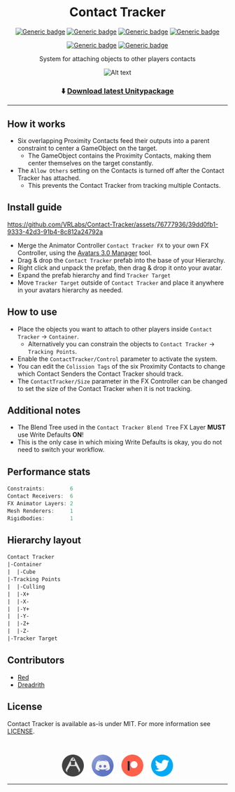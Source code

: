 <div align="center">

# Contact Tracker

[![Generic badge](https://img.shields.io/github/downloads/VRLabs/Contact-Tracker/total?label=Downloads)](https://github.com/VRLabs/Contact-Tracker/releases/latest)
[![Generic badge](https://img.shields.io/badge/License-MIT-informational.svg)](https://github.com/VRLabs/Contact-Tracker/blob/main/LICENSE)
[![Generic badge](https://img.shields.io/badge/Unity-2019.4.31f1-lightblue.svg)](https://unity3d.com/unity/whats-new/2019.4.31)
[![Generic badge](https://img.shields.io/badge/SDK-AvatarSDK3-lightblue.svg)](https://vrchat.com/home/download)

[![Generic badge](https://img.shields.io/discord/706913824607043605?color=%237289da&label=DISCORD&logo=Discord&style=for-the-badge)](https://discord.vrlabs.dev/)
[![Generic badge](https://img.shields.io/endpoint.svg?url=https%3A%2F%2Fshieldsio-patreon.vercel.app%2Fapi%3Fusername%3Dvrlabs%26type%3Dpatrons&style=for-the-badge)](https://patreon.vrlabs.dev/)

System for attaching objects to other players contacts

![Alt text]()

### ⬇️ [Download latest Unitypackage](https://github.com/VRLabs/Contact-Tracker/releases/latest)

<!-- 
### 📦 [Add to VRChat Creator Companion]() -->

</div>

---

## How it works

* Six overlapping Proximity Contacts feed their outputs into a parent constraint to center a GameObject on the target.
  * The GameObject contains the Proximity Contacts, making them center themselves on the target constantly.
* The ``Allow Others`` setting on the Contacts is turned off after the Contact Tracker has attached.
  * This prevents the Contact Tracker from tracking multiple Contacts.

## Install guide

https://github.com/VRLabs/Contact-Tracker/assets/76777936/39dd0fb1-9333-42d3-91b4-8c812a24792a

* Merge the Animator Controller ``Contact Tracker FX`` to your own FX Controller, using the [Avatars 3.0 Manager](https://github.com/VRLabs/Avatars-3.0-Manager) tool.
* Drag & drop the ``Contact Tracker`` prefab into the base of your Hierarchy.
* Right click and unpack the prefab, then drag & drop it onto your avatar.
* Expand the prefab hierarchy and find ``Tracker Target``
* Move ``Tracker Target`` outside of ``Contact Tracker`` and place it anywhere in your avatars hierarchy as needed.

## How to use

* Place the objects you want to attach to other players inside ``Contact Tracker`` -> ``Container``.
  * Alternatively you can constrain the objects to ``Contact Tracker`` -> ``Tracking Points``.
* Enable the ``ContactTracker/Control`` parameter to activate the system.
* You can edit the ``Colission Tags`` of the six Proximity Contacts to change which Contact Senders the Contact Tracker should track.
* The ``ContactTracker/Size`` parameter in the FX Controller can be changed to set the size of the Contact Tracker when it is not tracking.

## Additional notes

* The Blend Tree used in the ``Contact Tracker Blend Tree`` FX Layer **MUST** use Write Defaults **ON**!
* This is the only case in which mixing Write Defaults is okay, you do not need to switch your workflow.

## Performance stats

```c++
Constraints:        6
Contact Receivers:  6
FX Animator Layers: 2
Mesh Renderers:     1
Rigidbodies:        1
```

## Hierarchy layout

```html
Contact Tracker
|-Container
|  |-Cube
|-Tracking Points
|  |-Culling
|  |-X+
|  |-X-
|  |-Y+
|  |-Y-
|  |-Z+
|  |-Z-
|-Tracker Target
```

## Contributors

* [Red](https://github.com/hfcRed)
* [Dreadrith](https://github.com/Dreadrith)

## License

Contact Tracker is available as-is under MIT. For more information see [LICENSE](https://github.com/VRLabs/Contact-Tracker/blob/main/LICENSE).

​

<div align="center">

[<img src="https://github.com/VRLabs/Resources/raw/main/Icons/VRLabs.png" width="50" height="50">](https://vrlabs.dev "VRLabs")
<img src="https://github.com/VRLabs/Resources/raw/main/Icons/Empty.png" width="10">
[<img src="https://github.com/VRLabs/Resources/raw/main/Icons/Discord.png" width="50" height="50">](https://discord.vrlabs.dev/ "VRLabs")
<img src="https://github.com/VRLabs/Resources/raw/main/Icons/Empty.png" width="10">
[<img src="https://github.com/VRLabs/Resources/raw/main/Icons/Patreon.png" width="50" height="50">](https://patreon.vrlabs.dev/ "VRLabs")
<img src="https://github.com/VRLabs/Resources/raw/main/Icons/Empty.png" width="10">
[<img src="https://github.com/VRLabs/Resources/raw/main/Icons/Twitter.png" width="50" height="50">](https://twitter.com/vrlabsdev "VRLabs")

</div>

---
